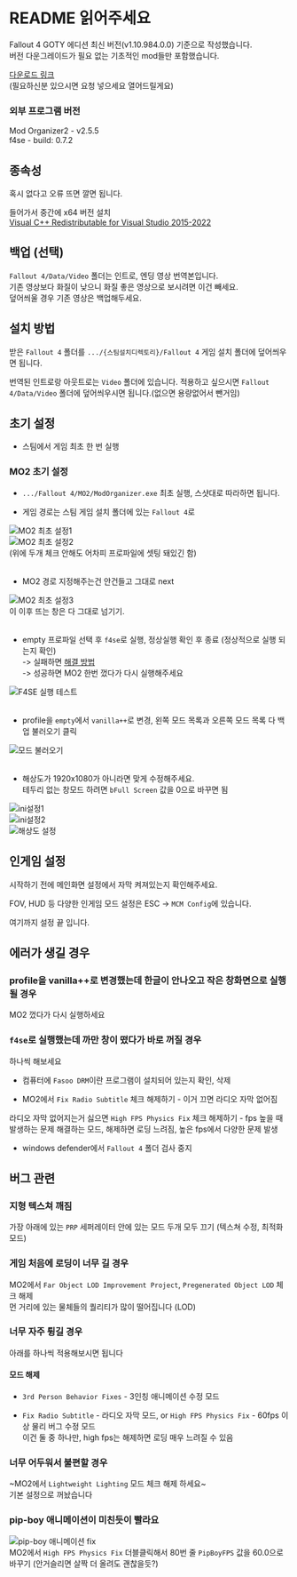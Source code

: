 # README 읽어주세요  
Fallout 4 GOTY 에디션 최신 버전(v1.10.984.0.0) 기준으로 작성했습니다.  
버전 다운그레이드가 필요 없는 기초적인 mod들만 포함했습니다.  

[다운로드 링크](https://drive.google.com/drive/folders/1M2BVgm2ltEnazZjBx_luif4oiNrieI35?usp=sharing)  
(필요하신분 있으시면 요청 넣으세요 열어드릴게요)  

### 외부 프로그램 버전  
Mod Organizer2 - v2.5.5  
f4se - build: 0.7.2  

## 종속성
혹시 없다고 오류 뜨면 깔면 됩니다.  

들어가서 중간에 x64 버전 설치  
[Visual C++ Redistributable for Visual Studio 2015-2022](https://learn.microsoft.com/en-us/cpp/windows/latest-supported-vc-redist?view=msvc-170)  

## 백업 (선택)  
`Fallout 4/Data/Video` 폴더는 인트로, 엔딩 영상 번역본입니다.  
기존 영상보다 화질이 낮으니 화질 좋은 영상으로 보시려면 이건 빼세요.  
덮어씌울 경우 기존 영상은 백업해두세요.  

## 설치 방법  
받은 `Fallout 4` 폴더를 `.../{스팀설치디렉토리}/Fallout 4` 게임 설치 폴더에 덮어씌우면 됩니다.  

번역된 인트로랑 아웃트로는 `Video` 폴더에 있습니다. 적용하고 싶으시면 `Fallout 4/Data/Video` 폴더에 덮어씌우시면 됩니다.(없으면 용량없어서 뺀거임)  

## 초기 설정  
- 스팀에서 게임 최초 한 번 실행  

### MO2 초기 설정  
- `.../Fallout 4/MO2/ModOrganizer.exe` 최초 실행, 스샷대로 따라하면 됩니다.  

- 게임 경로는 스팀 게임 설치 폴더에 있는 `Fallout 4`로  

![MO2 최초 설정1](./readmeimg/portable.png)  
![MO2 최초 설정2](./readmeimg/local-ini.png)  
(위에 두개 체크 안해도 어차피 프로파일에 셋팅 돼있긴 함)  
<br>

- MO2 경로 지정해주는건 안건들고 그대로 next  

![MO2 최초 설정3](./readmeimg/MO2경로.png)  
이 이후 뜨는 창은 다 그대로 넘기기.  
<br>

- empty 프로파일 선택 후 `f4se`로 실행, 정상실행 확인 후 종료 (정상적으로 실행 되는지 확인)  
-> 실패하면 [해결 방법](#f4se로-실행했는데-까만-창이-떴다가-바로-꺼질-경우)  
-> 성공하면 MO2 한번 껐다가 다시 실행해주세요  

![F4SE 실행 테스트](./readmeimg/F4SE실행-테스트.png)  
<br>

- profile을 `empty`에서 `vanilla++`로 변경, 왼쪽 모드 목록과 오른쪽 모드 목록 다 백업 불러오기 클릭  

![모드 불러오기](./readmeimg/모드불러오기.png)  
<br>

- 해상도가 1920x1080가 아니라면 맞게 수정해주세요.  
테두리 없는 창모드 하려면 `bFull Screen` 값을 0으로 바꾸면 됨  

![ini설정1](./readmeimg/ini설정1.png)  
![ini설정2](./readmeimg/ini설정2-해상도,전체화면.png)  
![해상도 설정](./readmeimg/해상도설정.png)  

## 인게임 설정  
시작하기 전에 메인화면 설정에서 자막 켜져있는지 확인해주세요.  

FOV, HUD 등 다양한 인게임 모드 설정은 ESC -> `MCM Config`에 있습니다.  

여기까지 설정 끝 입니다.  


## 에러가 생길 경우  
### profile을 vanilla++로 변경했는데 한글이 안나오고 작은 창화면으로 실행될 경우  
MO2 껐다가 다시 실행하세요  

### `f4se`로 실행했는데 까만 창이 떴다가 바로 꺼질 경우  
하나씩 해보세요  

- 컴퓨터에 `Fasoo DRM`이란 프로그램이 설치되어 있는지 확인, 삭제  

- MO2에서 `Fix Radio Subtitle` 체크 해제하기 - 이거 끄면 라디오 자막 없어짐  

라디오 자막 없어지는거 싫으면 `High FPS Physics Fix` 체크 해제하기 - fps 높을 때 발생하는 문제 해결하는 모드, 해제하면 로딩 느려짐, 높은 fps에서 다양한 문제 발생  

- windows defender에서 `Fallout 4` 폴더 검사 중지  

## 버그 관련  
### 지형 텍스쳐 깨짐  
가장 아래에 있는 `PRP` 세퍼레이터 안에 있는 모드 두개 모두 끄기 (텍스쳐 수정, 최적화 모드)  

### 게임 처음에 로딩이 너무 길 경우  
MO2에서 `Far Object LOD Improvement Project`, `Pregenerated Object LOD` 체크 해제  
먼 거리에 있는 물체들의 퀄리티가 많이 떨어집니다 (LOD)  

### 너무 자주 튕길 경우  
아래를 하나씩 적용해보시면 됩니다  

#### 모드 해제  
- `3rd Person Behavior Fixes` - 3인칭 애니메이션 수정 모드  

- `Fix Radio Subtitle` - 라디오 자막 모드, or `High FPS Physics Fix` - 60fps 이상 물리 버그 수정 모드  
이건 둘 중 하나만, high fps는 해제하면 로딩 매우 느려질 수 있음  

### 너무 어두워서 불편할 경우  
~MO2에서 `Lightweight Lighting` 모드 체크 해제 하세요~  
기본 설정으로 꺼놨습니다  

### pip-boy 애니메이션이 미친듯이 빨라요  
![pip-boy 애니메이션 fix](./readmeimg/pip-boy애니메이션fix.png)  
MO2에서 `High FPS Physics Fix` 더블클릭해서 80번 줄  `PipBoyFPS` 값을 60.0으로 바꾸기 (안거슬리면 살짝 더 올려도 괜찮을듯?)  

